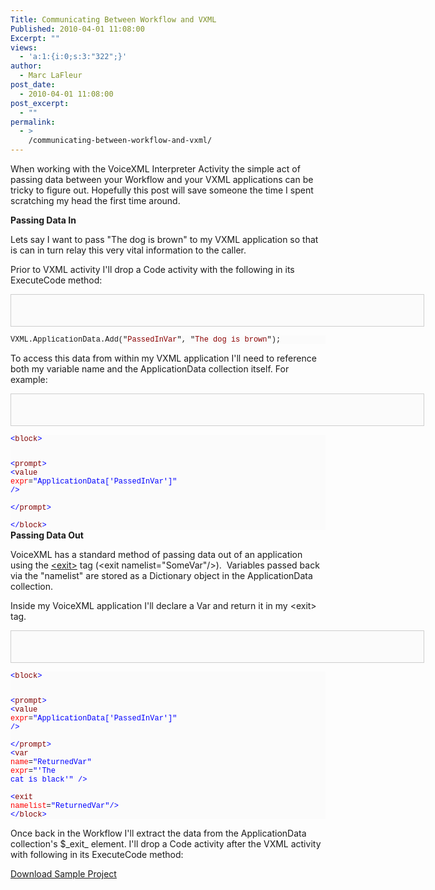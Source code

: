 ```yaml
---
Title: Communicating Between Workflow and VXML
Published: 2010-04-01 11:08:00
Excerpt: ""
views:
  - 'a:1:{i:0;s:3:"322";}'
author:
  - Marc LaFleur
post_date:
  - 2010-04-01 11:08:00
post_excerpt:
  - ""
permalink:
  - >
    /communicating-between-workflow-and-vxml/
---
```

<p>When working with the VoiceXML Interpreter Activity the simple act of passing data between your Workflow and your VXML applications can be tricky to figure out. Hopefully this post will save someone the time I spent scratching my head the first time around.</p>  <p><strong>Passing Data In</strong></p>  <p>Lets say I want to pass "The dog is brown" to my VXML application so that is can in turn relay this very vital information to the caller. </p>  <p>Prior to VXML activity I'll drop a Code activity with the following in its ExecuteCode method:</p>  <pre style="border-bottom:#cecece 1px solid;border-left:#cecece 1px solid;padding-bottom:5px;background-color:#fbfbfb;min-height:40px;padding-left:5px;width:650px;padding-right:5px;overflow:auto;border-top:#cecece 1px solid;border-right:#cecece 1px solid;padding-top:5px;"></pre><pre style="background-color:#fbfbfb;margin:0em;width:100%;font-family:consolas,'Courier New',courier,monospace;font-size:12px;">VXML.ApplicationData.Add(&quot;<span style="color:#8b0000;">PassedInVar</span>&quot;, &quot;<span style="color:#8b0000;">The dog is brown</span>&quot;);</pre>

<p>To access this data from within my VXML application I'll need to reference both my variable name and the ApplicationData collection itself. For example:</p>

<pre style="border-bottom:#cecece 1px solid;border-left:#cecece 1px solid;padding-bottom:5px;background-color:#fbfbfb;min-height:40px;padding-left:5px;width:650px;padding-right:5px;overflow:auto;border-top:#cecece 1px solid;border-right:#cecece 1px solid;padding-top:5px;"></pre><pre style="background-color:#fbfbfb;margin:0em;width:100%;font-family:consolas,'Courier New',courier,monospace;font-size:12px;"><span style="color:#0000ff;">&lt;</span><span style="color:#800000;">block</span><span style="color:#0000ff;">&gt;</span>
</pre><pre style="background-color:#fbfbfb;margin:0em;width:100%;font-family:consolas,'Courier New',courier,monospace;font-size:12px;">  <span style="color:#0000ff;">&lt;</span><span style="color:#800000;">prompt</span><span style="color:#0000ff;">&gt;</span>
</pre><pre style="background-color:#fbfbfb;margin:0em;width:100%;font-family:consolas,'Courier New',courier,monospace;font-size:12px;">    <span style="color:#0000ff;">&lt;</span><span style="color:#800000;">value</span> <span style="color:#ff0000;">expr</span>=<span style="color:#0000ff;">&quot;ApplicationData['PassedInVar']&quot;</span> <span style="color:#0000ff;">/&gt;</span>                
</pre><pre style="background-color:#fbfbfb;margin:0em;width:100%;font-family:consolas,'Courier New',courier,monospace;font-size:12px;">  <span style="color:#0000ff;">&lt;/</span><span style="color:#800000;">prompt</span><span style="color:#0000ff;">&gt;</span>            
</pre><pre style="background-color:#fbfbfb;margin:0em;width:100%;font-family:consolas,'Courier New',courier,monospace;font-size:12px;"><span style="color:#0000ff;">&lt;/</span><span style="color:#800000;">block</span><span style="color:#0000ff;">&gt;</span></pre>
<strong>Passing Data Out</strong> 

<p>VoiceXML has a standard method of passing data out of an application using the <a href="http://www.vxml.org/frame.jsp?page=exit.htm" target="_blank">&lt;exit&gt;</a> tag (&lt;exit namelist=&quot;SomeVar&quot;/&gt;).&#160; Variables passed back via the "namelist" are stored as a Dictionary object in the ApplicationData collection. </p>

<p>Inside my VoiceXML application I'll declare a Var and return it in my &lt;exit&gt; tag. </p>

<pre style="border-bottom:#cecece 1px solid;border-left:#cecece 1px solid;padding-bottom:5px;background-color:#fbfbfb;min-height:40px;padding-left:5px;width:650px;padding-right:5px;overflow:auto;border-top:#cecece 1px solid;border-right:#cecece 1px solid;padding-top:5px;"></pre><pre style="background-color:#fbfbfb;margin:0em;width:100%;font-family:consolas,'Courier New',courier,monospace;font-size:12px;"><span style="color:#0000ff;">&lt;</span><span style="color:#800000;">block</span><span style="color:#0000ff;">&gt;</span> 
</pre><pre style="background-color:#fbfbfb;margin:0em;width:100%;font-family:consolas,'Courier New',courier,monospace;font-size:12px;">    <span style="color:#0000ff;">&lt;</span><span style="color:#800000;">prompt</span><span style="color:#0000ff;">&gt;</span> 
</pre><pre style="background-color:#fbfbfb;margin:0em;width:100%;font-family:consolas,'Courier New',courier,monospace;font-size:12px;">        <span style="color:#0000ff;">&lt;</span><span style="color:#800000;">value</span> <span style="color:#ff0000;">expr</span>=<span style="color:#0000ff;">&quot;ApplicationData['PassedInVar']&quot;</span> <span style="color:#0000ff;">/&gt;</span>                
</pre><pre style="background-color:#fbfbfb;margin:0em;width:100%;font-family:consolas,'Courier New',courier,monospace;font-size:12px;">    <span style="color:#0000ff;">&lt;/</span><span style="color:#800000;">prompt</span><span style="color:#0000ff;">&gt;</span> 
</pre><pre style="background-color:#fbfbfb;margin:0em;width:100%;font-family:consolas,'Courier New',courier,monospace;font-size:12px;">    <span style="color:#0000ff;">&lt;</span><span style="color:#800000;">var</span> <span style="color:#ff0000;">name</span>=<span style="color:#0000ff;">&quot;ReturnedVar&quot;</span> <span style="color:#ff0000;">expr</span>=<span style="color:#0000ff;">&quot;'The cat is black'&quot;</span> <span style="color:#0000ff;">/&gt;</span>        
</pre><pre style="background-color:#fbfbfb;margin:0em;width:100%;font-family:consolas,'Courier New',courier,monospace;font-size:12px;">    <span style="color:#0000ff;">&lt;</span><span style="color:#800000;">exit</span> <span style="color:#ff0000;">namelist</span>=<span style="color:#0000ff;">&quot;ReturnedVar&quot;</span><span style="color:#0000ff;">/&gt;</span> 
</pre><pre style="background-color:#fbfbfb;margin:0em;width:100%;font-family:consolas,'Courier New',courier,monospace;font-size:12px;"><span style="color:#0000ff;">&lt;/</span><span style="color:#800000;">block</span><span style="color:#0000ff;">&gt;</span></pre>

<p>Once back in the Workflow I'll extract the data from the ApplicationData collection's $_exit_ element. I'll drop a Code activity after the VXML activity with following in its ExecuteCode method:</p>

<div style="padding-bottom:0px;margin:0px;padding-left:0px;padding-right:0px;display:inline;float:none;padding-top:0px;" id="scid:8eb9d37f-1541-4f29-b6f4-1eea890d4876:e9c0c0d7-7513-49c9-b479-baad3c02d8a7" class="wlWriterEditableSmartContent"><p><div><a href="http://www.massivescale.com/blog_files/CommunicatingVariablestoVoiceXML_14D56/VXMLVariableSample.zip" target="_self">Download Sample Project</a></div></p></div><img src="http://gotspeech.net/aggbug.aspx?PostID=10282" width="1" height="1"/>